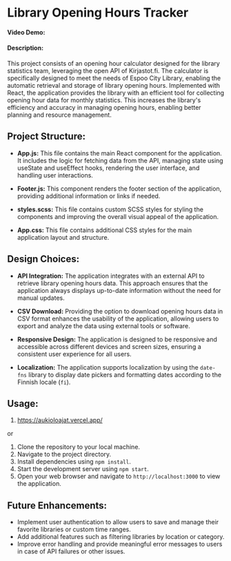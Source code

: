 # Library Opening Hours Tracker

#### Video Demo: 

#### Description:

This project consists of an opening hour calculator designed for the library statistics team, leveraging the open API of Kirjastot.fi.
The calculator is specifically designed to meet the needs of Espoo City Library, enabling the automatic retrieval and storage of library opening hours.
Implemented with React, the application provides the library with an efficient tool for collecting opening hour data for monthly statistics.
This increases the library's efficiency and accuracy in managing opening hours, enabling better planning and resource management.

## Project Structure:

- **App.js:** This file contains the main React component for the application. It includes the logic for fetching data from the API, managing state using useState and useEffect hooks, rendering the user interface, and handling user interactions.

- **Footer.js:** This component renders the footer section of the application, providing additional information or links if needed.

- **styles.scss:** This file contains custom SCSS styles for styling the components and improving the overall visual appeal of the application.

- **App.css:** This file contains additional CSS styles for the main application layout and structure.

## Design Choices:

- **API Integration:** The application integrates with an external API to retrieve library opening hours data. This approach ensures that the application always displays up-to-date information without the need for manual updates.

- **CSV Download:** Providing the option to download opening hours data in CSV format enhances the usability of the application, allowing users to export and analyze the data using external tools or software.

- **Responsive Design:** The application is designed to be responsive and accessible across different devices and screen sizes, ensuring a consistent user experience for all users.

- **Localization:** The application supports localization by using the `date-fns` library to display date pickers and formatting dates according to the Finnish locale (`fi`).

## Usage:

1. https://aukioloajat.vercel.app/
   
or
   
1. Clone the repository to your local machine.
2. Navigate to the project directory.
3. Install dependencies using `npm install`.
4. Start the development server using `npm start`.
5. Open your web browser and navigate to `http://localhost:3000` to view the application.

## Future Enhancements:

- Implement user authentication to allow users to save and manage their favorite libraries or custom time ranges.
- Add additional features such as filtering libraries by location or category.
- Improve error handling and provide meaningful error messages to users in case of API failures or other issues.

